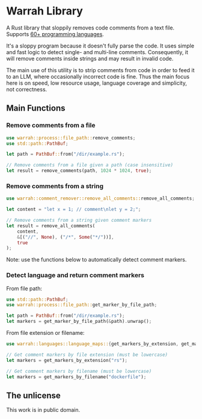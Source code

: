 # Warrah Library

A Rust library that sloppily removes code comments from a text file. Supports [60+ programming languages](https://github.com/evgenyneu/warrah/blob/main/docs/languages.md).

It's a sloppy program because it doesn't fully parse the code. It uses simple and fast logic to detect single- and multi-line comments. Consequently, it will remove comments inside strings and may result in invalid code.

The main use of this utility is to strip comments from code in order to feed it to an LLM, where occasionally incorrect code is fine. Thus the main focus here is on speed, low resource usage, language coverage and simplicity, not correctness.

## Main Functions

### Remove comments from a file

```rust
use warrah::process::file_path::remove_comments;
use std::path::PathBuf;

let path = PathBuf::from("/dir/example.rs");

// Remove comments from a file given a path (case insensitive)
let result = remove_comments(path, 1024 * 1024, true);
```

### Remove comments from a string

```rust
use warrah::comment_remover::remove_all_comments::remove_all_comments;

let content = "let x = 1; // comment\nlet y = 2;";

// Remove comments from a string given comment markers
let result = remove_all_comments(
    content,
    &[("//", None), ("/*", Some("*/"))],
    true
);
```

Note: use the functions below to automatically detect comment markers.

### Detect language and return comment markers

From file path:

```rust
use std::path::PathBuf;
use warrah::process::file_path::get_marker_by_file_path;

let path = PathBuf::from("/dir/example.rs");
let markers = get_marker_by_file_path(&path).unwrap();
```

From file extension or filename:

```rust
use warrah::languages::language_maps::{get_markers_by_extension, get_markers_by_filename};

// Get comment markers by file extension (must be lowercase)
let markers = get_markers_by_extension("rs");

// Get comment markers by filename (must be lowercase)
let markers = get_markers_by_filename("dockerfile");
```

## The unlicense

This work is in public domain.
